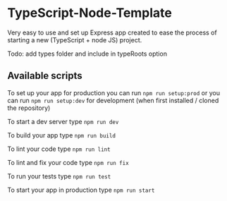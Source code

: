 # TypeScript-Node-Template

Very easy to use and set up Express app created to ease the process of starting a new (TypeScript + node JS) project.

Todo: add types folder and include in typeRoots option

## Available scripts

To set up your app for production you can run `npm run setup:prod`
or you can run `npm run setup:dev` for development (when first installed / cloned the repository)

To start a dev server type `npm run dev`

To build your app type `npm run build`

To lint your code type `npm run lint`
 
To lint and fix your code type `npm run fix`

To run your tests type `npm run test`

To start your app in production type `npm run start`
